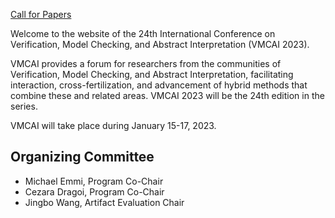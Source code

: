 [Call for Papers](call-for-papers)

Welcome to the website of the 24th International Conference on Verification, Model Checking, and Abstract Interpretation (VMCAI 2023).

VMCAI provides a forum for researchers from the communities of Verification, Model Checking, and Abstract Interpretation, facilitating interaction, cross-fertilization, and advancement of hybrid methods that combine these and related areas. VMCAI 2023 will be the 24th edition in the series.

VMCAI will take place during January 15-17, 2023.

## Organizing Committee

* Michael Emmi, Program Co-Chair
* Cezara Dragoi, Program Co-Chair
* Jingbo Wang, Artifact Evaluation Chair
